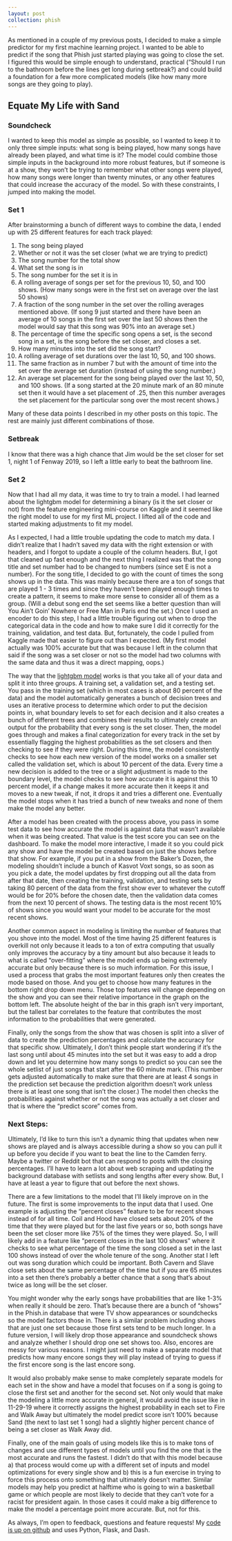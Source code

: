 ```yaml
---
layout: post
collection: phish
---
```


As mentioned in a couple of my previous posts, I decided to make a simple predictor for my first machine learning project.  I wanted to be able to predict if the song that Phish just started playing was going to close the set.  I figured this would be simple enough to understand, practical (“Should I run to the bathroom before the lines get long during setbreak?) and could build a foundation for a few more complicated models (like how many more songs are they going to play).  

## Equate My Life with Sand
### Soundcheck
I wanted to keep this model as simple as possible, so I wanted to keep it to only three simple inputs: what song is being played, how many songs have already been played, and what time is it?  The model could combine those simple inputs in the background into more robust features, but if someone is at a show, they won’t be trying to remember what other songs were played, how many songs were longer than twenty minutes, or any other features that could increase the accuracy of the model.  So with these constraints, I jumped into making the model.

### Set 1
After brainstorming a bunch of different ways to combine the data, I ended up with 25 different features for each track played:
1. The song being played  
2. Whether or not it was the set closer (what we are trying to predict)
3. The song number for the total show
4. What set the song is in
5. The song number for the set it is in  
6. A rolling average of songs per set for the previous 10, 50, and 100 shows.  (How many songs were in the first set on average over the last 50 shows)  
7. A fraction of the song number in the set over the rolling averages mentioned above.  (If song 9 just started and there have been an average of 10 songs in the first set over the last 50 shows then the model would say that this song was 90% into an average set.)  
8. The percentage of time the specific song opens a set, is the second song in a set, is the song before the set closer, and closes a set.  
9. How many minutes into the set did the song start?  
10. A rolling average of set durations over the last 10, 50, and 100 shows.  
11. The same fraction as in number 7 but with the amount of time into the set over the average set duration (instead of using the song number.)   
12. An average set placement for the song being played over the last 10, 50, and 100 shows.  (If a song started at the 20 minute mark of an 80 minute set then it would have a set placement of .25, then this number averages the set placement for the particular song over the most recent shows.)  

Many of these data points I described in my other posts on this topic.  The rest are mainly just different combinations of those.

### Setbreak
I know that there was a high chance that Jim would be the set closer for set 1, night 1 of Fenway 2019, so I left a little early to beat the bathroom line. 

### Set 2
Now that I had all my data, it was time to try to train a model.  I had learned about the lightgbm model for determining a binary (is it the set closer or not) from the feature engineering mini-course on Kaggle and it seemed like the right model to use for my first ML project.  I lifted all of the code and started making adjustments to fit my model.  

As I expected, I had a little trouble updating the code to match my data.  I didn’t realize that I hadn’t saved my data with the right extension or with headers, and I forgot to update a couple of the column headers.  But, I got that cleaned up fast enough and the next thing I realized was that the song title and set number had to be changed to numbers (since set E is not a number).  For the song title, I decided to go with the count of times the song shows up in the data.  This was mainly because there are a ton of songs that are played 1 - 3 times and since they haven’t been played enough times to create a pattern, it seems to make more sense to consider all of them as a group.  (Will a debut song end the set seems like a better question than will You Ain’t Goin’ Nowhere or Free Man in Paris end the set.)  Once I used an encoder to do this step, I had a little trouble figuring out when to drop the categorical data in the code and how to make sure I did it correctly for the training, validation, and test data.  But, fortunately, the code I pulled from Kaggle made that easier to figure out than I expected.  (My first model actually was 100% accurate but that was because I left in the column that said if the song was a set closer or not so the model had two columns with the same data and thus it was a direct mapping, oops.)

The way that the [lightgbm model](https://mlexplained.com/2018/01/05/lightgbm-and-xgboost-explained/) works is that you take all of your data and split it into three groups.  A training set, a validation set, and a testing set.  You pass in the training set (which in most cases is about 80 percent of the data) and the model automatically generates a bunch of decision trees and uses an iterative process to determine which order to put the decision points in, what boundary levels to set for each decision and it also creates a bunch of different trees and combines their results to ultimately create an output for the probability that every song is the set closer.  Then, the model goes through and makes a final categorization for every track in the set by essentially flagging the highest probabilities as the set closers and then checking to see if they were right.  During this time, the model consistently checks to see how each new version of the model works on a smaller set called the validation set, which is about 10 percent of the data.  Every time a new decision is added to the tree or a slight adjustment is made to the boundary level, the model checks to see how accurate it is against this 10 percent model, if a change makes it more accurate then it keeps it and moves to a new tweak, if not, it drops it and tries a different one.  Eventually the model stops when it has tried a bunch of new tweaks and none of them make the model any better.

After a model has been created with the process above, you pass in some test data to see how accurate the model is against data that wasn’t available when it was being created.  That value is the test score you can see on the dashboard.  To make the model more interactive, I made it so you could pick any show and have the model be created based on just the shows before that show.  For example, if you put in a show from the Baker’s Dozen, the modeling shouldn’t include a bunch of Kasvot Voxt songs, so as soon as you pick a date, the model updates by first dropping out all the data from after that date, then creating the training, validation, and testing sets by taking 80 percent of the data from the first show ever to whatever the cutoff would be for 20% before the chosen date, then the validation data comes from the next 10 percent of shows.  The testing data is the most recent 10% of shows since you would want your model to be accurate for the most recent shows.

Another common aspect in modeling is limiting the number of features that you shove into the model.  Most of the time having 25 different features is overkill not only because it leads to a ton of extra computing that usually only improves the accuracy by a tiny amount but also because it leads to what is called “over-fitting” where the model ends up being extremely accurate but only because there is so much information.  For this issue, I used a process that grabs the most important features only then creates the mode based on those.  And you get to choose how many features in the bottom right drop down menu.  Those top features will change depending on the show and you can see their relative importance in the graph on the bottom left.  The absolute height of the bar in this graph isn’t very important, but the tallest bar correlates to the feature that contributes the most information to the probabilities that were generated.

Finally, only the songs from the show that was chosen is split into a sliver of data to create the prediction percentages and calculate the accuracy for that specific show.  Ultimately, I don’t think people start wondering if it’s the last song until about 45 minutes into the set but it was easy to add a drop down and let you determine how many songs to predict so you can see the whole setlist of just songs that start after the 60 minute mark.  (This number gets adjusted automatically to make sure that there are at least 4 songs in the prediction set because the prediction algorithm doesn’t work unless there is at least one song that isn’t the closer.)  The model then checks the probabilities against whether or not the song was actually a set closer and that is where the “predict score” comes from.

### Next Steps:
Ultimately, I’d like to turn this isn’t a dynamic thing that updates when new shows are played and is always accessible during a show so you can pull it up before you decide if you want to beat the line to the Camden ferry.  Maybe a twitter or Reddit bot that can respond to posts with the closing percentages.  I’ll have to learn a lot about web scraping and updating the background database with setlists and song lengths after every show.  But, I have at least a year to figure that out before the next shows.

There are a few limitations to the model that I’ll likely improve on in the future.  The first is some improvements to the input data that I used.  One example is adjusting the “percent closes” feature to be for recent shows instead of for all time.  Coil and Hood have closed sets about 20% of the time that they were played but for the last five years or so, both songs have been the set closer more like 75% of the times they were played.  So, I will likely add in a feature like “percent closes in the last 100 shows” where it checks to see what percentage of the time the song closed a set in the last 100 shows instead of over the whole tenure of the song.  Another stat I left out was song duration which could be important.  Both Cavern and Slave close sets about the same percentage of the time but if you are 65 minutes into a set then there’s probably a better chance that a song that’s about twice as long will be the set closer.

You might wonder why the early songs have probabilities that are like 1-3% when really it should be zero.  That’s because there are a bunch of “shows” in the Phish.in database that were TV show appearances or soundchecks so the model factors those in.  There is a similar problem including shows that are just one set because those first sets tend to be much longer.  In a future version, I will likely drop those appearance and soundcheck shows and analyze whether I should drop one set shows too.  Also, encores are messy for various reasons.  I might just need to make a separate model that predicts how many encore songs they will play instead of trying to guess if the first encore song is the last encore song.

It would also probably make sense to make completely separate models for each set in the show and have a model that focuses on if a song is going to close the first set and another for the second set.  Not only would that make the modeling a little more accurate in general, it would avoid the issue like in 11-29-19 where it correctly assigns the highest probability in each set to Fire and Walk Away but ultimately the model predict score isn’t 100% because Sand (the next to last set 1 song) had a slightly higher percent chance of being a set closer as Walk Away did.

Finally, one of the main goals of using models like this is to make tons of changes and use different types of models until you find the one that is the most accurate and runs the fastest.  I didn’t do that with this model because a) that process would come up with a different set of inputs and model optimizations for every single show and b) this is a fun exercise in trying to force this process onto something that ultimately doesn’t matter.  Similar models may help you predict at halftime who is going to win a basketball game or which people are most likely to decide that they can’t vote for a racist for president again.  In those cases it could make a big difference to make the model a percentage point more accurate.  But, not for this.

As always, I’m open to feedback, questions and feature requests!  My [code is up on github](https://github.com/jroefive/Phish-Set-Closer-Predictor-Dashboard) and uses Python, Flask, and Dash.

